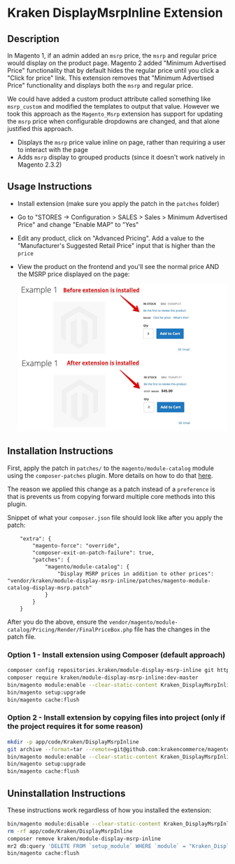 # Kraken DisplayMsrpInline Extension

## Description

In Magento 1, if an admin added an `msrp` price, the `msrp` and regular price would display on the product page. Magento 2 added "Minimum Advertised Price" functionality that by default hides the regular price until you click a "Click for price" link. This extension removes that "Minimum Advertised Price" functionality and displays both the `msrp` and regular price.

We could have added a custom product attribute called something like `msrp_custom` and modified the templates to output that value. However we took this approach as the `Magento_Msrp` extension has support for updating the `msrp` price when configurable dropdowns are changed, and that alone justified this approach.

* Displays the `msrp` price value inline on page, rather than requiring a user to interact with the page
* Adds `msrp` display to grouped products (since it doesn't work natively in Magento 2.3.2)

## Usage Instructions

* Install extension (make sure you apply the patch in the `patches` folder)
* Go to "STORES -> Configuration > SALES > Sales > Minimum Advertised Price" and change "Enable MAP" to "Yes"
* Edit any product, click on "Advanced Pricing". Add a value to the "Manufacturer's Suggested Retail Price" input that is higher than the `price`
* View the product on the frontend and you'll see the normal price AND the MSRP price displayed on the page:
  
  ![Image](README/msrp_screenshot.jpg)

## Installation Instructions

First, apply the patch in `patches/` to the `magento/module-catalog` module using the `composer-patches` plugin. More details on how to do that [here](https://www.classyllama.com/blog/create-apply-patches-magento-2).

The reason we applied this change as a patch instead of a `preference` is that is prevents us from copying forward multiple core methods into this plugin.

Snippet of what your `composer.json` file should look like after you apply the patch:
```
    "extra": {
        "magento-force": "override",
        "composer-exit-on-patch-failure": true,
        "patches": {
            "magento/module-catalog": {
                "Display MSRP prices in addition to other prices": "vendor/kraken/module-display-msrp-inline/patches/magento-module-catalog-display-msrp.patch"
            }
        }
    }
```

After you do the above, ensure the `vendor/magento/module-catalog/Pricing/Render/FinalPriceBox.php` file has the changes in the patch file.

### Option 1 - Install extension using Composer (default approach)

```bash
composer config repositories.kraken/module-display-msrp-inline git https://github.com/krakencommerce/magento2-module-display-msrp-inline.git
composer require kraken/module-display-msrp-inline:dev-master
bin/magento module:enable --clear-static-content Kraken_DisplayMsrpInline
bin/magento setup:upgrade
bin/magento cache:flush
```

### Option 2 - Install extension by copying files into project (only if the project requires it for some reason)

```bash
mkdir -p app/code/Kraken/DisplayMsrpInline
git archive --format=tar --remote=git@github.com:krakencommerce/magento2-module-display-msrp-inline.git master | tar xf - -C app/code/Kraken/DisplayMsrpInline/
bin/magento module:enable --clear-static-content Kraken_DisplayMsrpInline
bin/magento setup:upgrade
bin/magento cache:flush
```

## Uninstallation Instructions

These instructions work regardless of how you installed the extension:

```bash
bin/magento module:disable --clear-static-content Kraken_DisplayMsrpInline
rm -rf app/code/Kraken/DisplayMsrpInline
composer remove kraken/module-display-msrp-inline
mr2 db:query 'DELETE FROM `setup_module` WHERE `module` = "Kraken_DisplayMsrpInline"'
bin/magento cache:flush
```
